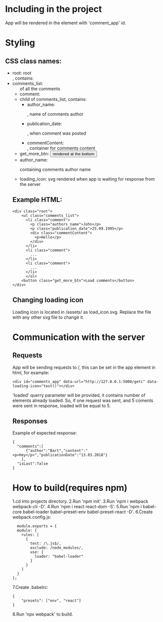 # Including in the project
App will be rendered in the element with 'comment_app' id.

# Styling
## CSS class names:
* root: root <div>, contains: 
* comments_list: <ul> of all the comments
* comment: <li> child of comments_list, contains:
  * author_name: <p>, name of comments author
  * publication_date: <p>, when comment was posted
  * commentContent: <div>, container for comments content
* get_more_btn: <button> rendered at the bottom
* author_name: <p> containing comments author name
* loading_icon: svg rendered when app is waiting for response from the server

## Example HTML:
```
<div class="root">
    <ul class="comments_list">
      <li class="comment">
        <p class="authors_name">John</p>
        <p class="publication_date">25.09.1995</p>
        <div class="commentContent">
          <p>Hello</p>
        </div>
      </li>
      <li class="comment">
        ...
      </li>
      <li class="comment">
        ...
      </li>
      </ul>
    <button class="get_more_btn">Load comments</button>
</div>
```
## Changing loading icon
Loading icon is located in /assets/ as load_icon.svg. Replace the file with any other svg file to change it.

# Communication with the server
## Requests
App will be sending requests to <yourserveraddress>/<commentendpoint>, this can be set in the app element in html, for example:
```
<div id="comments_app" data-url="http://127.0.0.1:5000/getc" data-loading-icon="test()"></div>
```
'loaded' querry parameter will be provided, it contains number of elements already loaded. So, if one request was sent, and 5 coments were sent in response, loaded will be equal to 5.

## Responses
Example of expected response:
```
{
  "comments":[
      {"author":"Bart","content":"<p>Hey</p>","publicationDate":"13.03.2018"}
    ],
  "isLast":false
}
```

# How to build(requires npm)
1.cd into projects directory.
2.Run 'npm init'.
3.Run 'npm i webpack webpack-cli -D'.
4.Run 'npm i react react-dom -S'.
5.Run 'npm i babel-core babel-loader babel-preset-env babel-preset-react -D'.
6.Create webpack.config.js:
```
  module.exports = {
  module: {
    rules: [
      {
        test: /\.js$/,
        exclude: /node_modules/,
        use: {
          loader: "babel-loader"
        }
      }
    ]
  }
};
```
7.Create .babelrc:
```
{
    "presets": ["env", "react"]
}
```
8.Run 'npx webpack' to build.